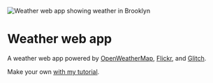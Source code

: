 ![Weather web app showing weather in Brooklyn](https://fourtonfish.com/wp-content/uploads/2019/03/web-apis-tutorial-06-app-finished-700x411.png)

# Weather web app

A weather web app powered by [OpenWeatherMap](http://openweathermap.org), [Flickr](http://flickr.com/services/api/), and [Glitch](https://glitch.com).

Make your own [with my tutorial](https://fourtonfish.com/blog/weather-web-app-web-api-tutorial/).